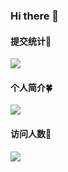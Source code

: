 ### Hi there 👋

<!--
**hankliu62/hankliu62** is a ✨ _special_ ✨ repository because its `README.md` (this file) appears on your GitHub profile.

Here are some ideas to get you started:

- 🔭 I’m currently working on ...
- 🌱 I’m currently learning ...
- 👯 I’m looking to collaborate on ...
- 🤔 I’m looking for help with ...
- 💬 Ask me about ...
- 📫 How to reach me: ...
- 😄 Pronouns: ...
- ⚡ Fun fact: ...
-->

#### 提交统计🌿

<div align="left"> <img src="https://github-readme-stats.vercel.app/api?username=hankliu62&show_icons=true&theme=tokyonight" /> </div>

#### 个人简介🍀

<div align="left"> <a href="https://hankliu62.github.io/"> <img src="https://readme-typing-svg.herokuapp.com/?lines=不被定义，庆幸自由。&center=true&size=27"> </a> </div>

#### 访问人数🍁

<div align="left"> <img src="https://profile-counter.glitch.me/hankliu62/count.svg" /> </div>
